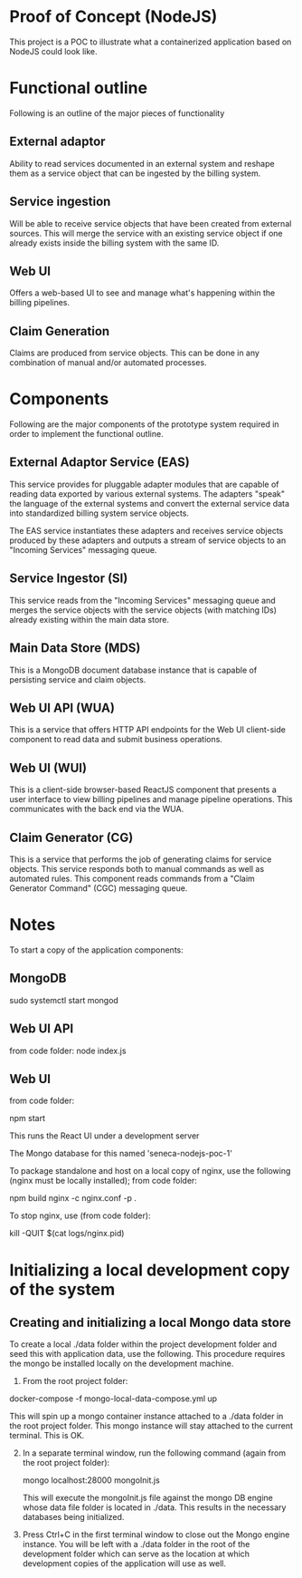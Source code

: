 # Proof of Concept (NodeJS)
This project is a POC to illustrate what a containerized application based on NodeJS could look like.

# Functional outline
Following is an outline of the major pieces of functionality

## External adaptor
Ability to read services documented in an external system and reshape them as a service object that can be ingested by the billing system.

## Service ingestion
Will be able to receive service objects that have been created from external sources. This will merge the service with an existing service object if one already exists inside the billing system with the same ID.

## Web UI
Offers a web-based UI to see and manage what's happening within the billing pipelines.

## Claim Generation
Claims are produced from service objects. This can be done in any combination of manual and/or automated processes.

# Components
Following are the major components of the prototype system required in order to implement the functional outline.

## External Adaptor Service (EAS)
This service provides for pluggable adapter modules that are  capable of reading data exported by various external systems. The adapters "speak" the language of the external systems and convert the external service data into standardized billing system service objects. 

The EAS service instantiates these adapters and receives service objects produced by these adapters and outputs a stream of service objects to an "Incoming Services" messaging queue.

## Service Ingestor (SI)
This service reads from the "Incoming Services" messaging queue and merges the service objects with the service objects (with matching IDs) already existing within the main data store.

## Main Data Store (MDS)
This is a MongoDB document database instance that is capable of persisting service and claim objects.

## Web UI API (WUA)
This is a service that offers HTTP API endpoints for the Web UI client-side component to read data and submit business operations.

## Web UI (WUI)
This is a client-side browser-based ReactJS component that presents a user interface to view billing pipelines and manage pipeline operations. This communicates with the back end via the WUA.

## Claim Generator (CG)
This is a service that performs the job of generating claims for service objects. This service responds both to manual commands as well as automated rules. This component reads commands from a "Claim Generator Command" (CGC) messaging queue.



# Notes

To start a copy of the application components:

## MongoDB

sudo systemctl start mongod

## Web UI API

from <web-ui-api> code folder:
node index.js

## Web UI

from <web-ui> code folder:

  npm start

This runs the React UI under a development server

The Mongo database for this named 'seneca-nodejs-poc-1'

To package standalone and host on a local copy of nginx, use the following (nginx must be locally installed);
from <web-ui> code folder:

  npm build
  nginx -c nginx.conf -p .

To stop nginx, use (from <web-ui> code folder):
   
   kill -QUIT $(cat logs/nginx.pid)


# Initializing a local development copy of the system

## Creating and initializing a local Mongo data store

To create a local ./data folder within the project development folder and seed this with application data, use the following. 
This procedure requires the mongo be installed locally on the development machine.

1) From the root project folder: 

  docker-compose -f mongo-local-data-compose.yml up
  
  This will spin up a mongo container instance attached to a ./data folder in the root project folder. 
  This mongo instance will stay attached to the current terminal. This is OK.
  
2) In a separate terminal window, run the following command (again from the root project folder):

   mongo localhost:28000 mongoInit.js
   
   This will execute the mongoInit.js file against the mongo DB engine whose data file folder is
   located in ./data. This results in the necessary databases being initialized.
   
3) Press Ctrl+C in the first terminal window to close out the Mongo engine instance. You will be left with a ./data folder
   in the root of the development folder which can serve as the location at which development copies of the application will
   use as well.




